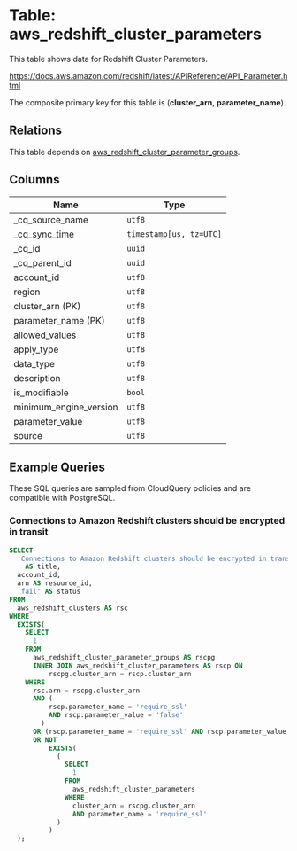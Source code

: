 # Table: aws_redshift_cluster_parameters

This table shows data for Redshift Cluster Parameters.

https://docs.aws.amazon.com/redshift/latest/APIReference/API_Parameter.html

The composite primary key for this table is (**cluster_arn**, **parameter_name**).

## Relations

This table depends on [aws_redshift_cluster_parameter_groups](aws_redshift_cluster_parameter_groups).

## Columns

| Name          | Type          |
| ------------- | ------------- |
|_cq_source_name|`utf8`|
|_cq_sync_time|`timestamp[us, tz=UTC]`|
|_cq_id|`uuid`|
|_cq_parent_id|`uuid`|
|account_id|`utf8`|
|region|`utf8`|
|cluster_arn (PK)|`utf8`|
|parameter_name (PK)|`utf8`|
|allowed_values|`utf8`|
|apply_type|`utf8`|
|data_type|`utf8`|
|description|`utf8`|
|is_modifiable|`bool`|
|minimum_engine_version|`utf8`|
|parameter_value|`utf8`|
|source|`utf8`|

## Example Queries

These SQL queries are sampled from CloudQuery policies and are compatible with PostgreSQL.

### Connections to Amazon Redshift clusters should be encrypted in transit

```sql
SELECT
  'Connections to Amazon Redshift clusters should be encrypted in transit'
    AS title,
  account_id,
  arn AS resource_id,
  'fail' AS status
FROM
  aws_redshift_clusters AS rsc
WHERE
  EXISTS(
    SELECT
      1
    FROM
      aws_redshift_cluster_parameter_groups AS rscpg
      INNER JOIN aws_redshift_cluster_parameters AS rscp ON
          rscpg.cluster_arn = rscp.cluster_arn
    WHERE
      rsc.arn = rscpg.cluster_arn
      AND (
          rscp.parameter_name = 'require_ssl'
          AND rscp.parameter_value = 'false'
        )
      OR (rscp.parameter_name = 'require_ssl' AND rscp.parameter_value IS NULL)
      OR NOT
          EXISTS(
            (
              SELECT
                1
              FROM
                aws_redshift_cluster_parameters
              WHERE
                cluster_arn = rscpg.cluster_arn
                AND parameter_name = 'require_ssl'
            )
          )
  );
```


